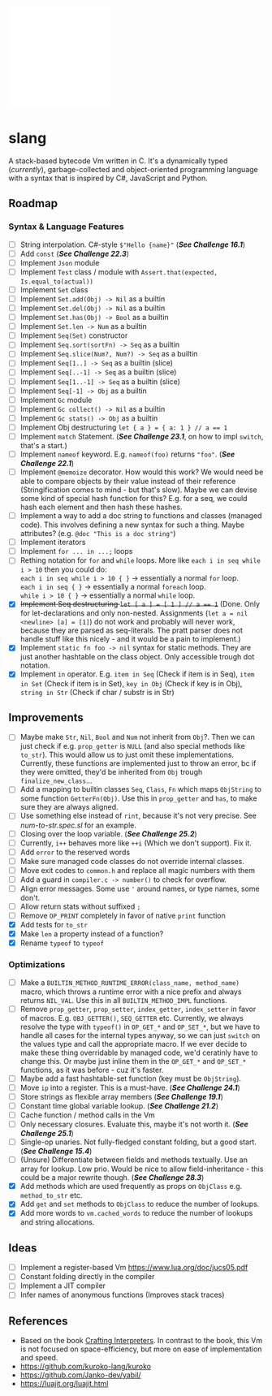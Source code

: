 <img src="./doc/slang-dark.png" width="200">

# slang

A stack-based bytecode Vm written in C. It's a dynamically typed (_currently_), garbage-collected and object-oriented programming language with a syntax that is inspired by C#, JavaScript and Python.

## Roadmap

### Syntax & Language Features

- [ ] String interpolation. C#-style `$"Hello {name}"` (**_See Challenge 16.1_**)
- [ ] Add `const` (**_See Challenge 22.3_**)
- [ ] Implement `Json` module
- [ ] Implement `Test` class / module with `Assert.that(expected, Is.equal_to(actual))`
- [ ] Implement `Set` class
- [ ] Implement `Set.add(Obj) -> Nil` as a builtin
- [ ] Implement `Set.del(Obj) -> Nil` as a builtin
- [ ] Implement `Set.has(Obj) -> Bool` as a builtin
- [ ] Implement `Set.len -> Num` as a builtin
- [ ] Implement `Seq(Set)` constructor
- [ ] Implement `Seq.sort(sortFn) -> Seq` as a builtin
- [ ] Implement `Seq.slice(Num?, Num?) -> Seq` as a builtin
- [ ] Implement `Seq[1..] -> Seq` as a builtin (slice)
- [ ] Implement `Seq[..-1] -> Seq` as a builtin (slice)
- [ ] Implement `Seq[1..-1] -> Seq` as a builtin (slice)
- [ ] Implement `Seq[-1] -> Obj` as a builtin
- [ ] Implement `Gc` module
- [ ] Implement `Gc collect() -> Nil` as a builtin
- [ ] Implement `Gc stats() -> Obj` as a builtin
- [ ] Implement Obj destructuring `let { a } = { a: 1 } // a == 1`
- [ ] Implement `match` Statement. (**_See Challenge 23.1_**, on how to impl `switch`, that's a start.)
- [ ] Implement `nameof` keyword. E.g. `nameof(foo)` returns `"foo"`. (**_See Challenge 22.1_**)
- [ ] Implement `@memoize` decorator. How would this work? We would need be able to compare objects by their value instead of their reference (Stringification comes to mind - but that's slow). Maybe we can devise some kind of special hash function for this? E.g. for a seq, we could hash each element and then hash these hashes.
- [ ] Implement a way to add a doc string to functions and classes (managed code). This involves defining a new syntax for such a thing. Maybe attributes? (e.g. `@doc "This is a doc string"`)
- [ ] Implement iterators
- [ ] Implement `for ... in ...;` loops
- [ ] Rething notation for `for` and `while` loops. More like `each i in seq while i > 10` then you could do:
      <br>`each i in seq while i > 10 { }` -> essentially a normal `for` loop.
      <br>`each i in seq { }` -> essentially a normal `foreach` loop.
      <br>`while i > 10 { }` -> essentially a normal `while` loop.
- [x] ~~Implement Seq destructuring `let [ a ] = [ 1 ] // a == 1`~~ (Done. Only for let-declarations and only non-nested. Assignments (`let a = nil <newline> [a] = [1]`) do not work and probably will never work, because they are parsed as seq-literals. The pratt parser does not handle stuff like this nicely - and it would be a pain to implement.)
- [x] Implement `static fn foo -> nil` syntax for static methods. They are just another hashtable on the class object. Only accessible trough dot notation.
- [x] Implement `in` operator. E.g. `item in Seq` (Check if item is in Seq), `item in Set` (Check if item is in Set), `key in Obj` (Check if key is in Obj), `string in Str` (Check if char / substr is in Str)

## Improvements

- [ ] Maybe make `Str`, `Nil`, `Bool` and `Num` not inherit from `Obj`?. Then we can just check if e.g. `prop_getter` is `NULL` (and also special methods like `to_str`). This would allow us to just omit these implementations. Currently, these functions are implemented just to throw an error, bc if they were omitted, they'd be inherited from `Obj` trough `finalize_new_class`...
- [ ] Add a mapping to builtin classes `Seq`, `Class`, `Fn` which maps `ObjString` to some function `GetterFn(Obj)`. Use this in `prop_getter` and `has`, to make sure they are always aligned.
- [ ] Use something else instead of `rint`, because it's not very precise. See _num-to-str.spec.sl_ for an example.
- [ ] Closing over the loop variable. (**_See Challenge 25.2_**)
- [ ] Currently, `i++` behaves more like `++i` (Which we don't support). Fix it.
- [ ] Add `error` to the reserved words
- [ ] Make sure managed code classes do not override internal classes.
- [ ] Move exit codes to `common.h` and replace all magic numbers with them
- [ ] Add a guard in `compiler.c -> number()` to check for overflow.
- [ ] Align error messages. Some use `'` around names, or type names, some don't.
- [ ] Allow return stats without suffixed `;`
- [ ] Remove `OP_PRINT` completely in favor of native `print` function
- [x] Add tests for `to_str`
- [x] Make `len` a property instead of a function?
- [x] Rename `typeof` to `typeof`

### Optimizations

- [ ] Make a `BUILTIN_METHOD_RUNTIME_ERROR(class_name, method_name)` macro, which throws a runtime error with a nice prefix and always returns `NIL_VAL`. Use this in all `BUILTIN_METHOD_IMPL` functions.
- [ ] Remove `prop_getter`, `prop_setter`, `index_getter`, `index_setter` in favor of macros. E.g. `OBJ_GETTER()`, `SEQ_GETTER` etc. Currently, we always resolve the type with `typeof()` in `OP_GET_*` and `OP_SET_*`, but we have to handle all cases for the internal types anyway, so we can just `switch` on the values type and call the appropriate macro. If we ever decide to make these thing overridable by managed code, we'd ceratinly have to change this. Or maybe just inline them in the `OP_GET_*` and `OP_SET_*` functions, as it was before - cuz it's faster.
- [ ] Maybe add a fast hashtable-set function (key must be `ObjString`).
- [ ] Move `ip` into a register. This is a must-have. (**_See Challenge 24.1_**)
- [ ] Store strings as flexible array members (**_See Challenge 19.1_**)
- [ ] Constant time global variable lookup. (**_See Challenge 21.2_**)
- [ ] Cache function / method calls in the Vm
- [ ] Only necessary closures. Evaluate this, maybe it's not worth it. (**_See Challenge 25.1_**)
- [ ] Single-op unaries. Not fully-fledged constant folding, but a good start. (**_See Challenge 15.4_**)
- [ ] (Unsure) Differentiate between fields and methods textually. Use an array for lookup. Low prio. Would be nice to allow field-inheritance - this could be a major rewrite though. (**_See Challenge 28.3_**)
- [x] Add methods which are used frequently as props on `ObjClass` e.g. `method_to_str` etc.
- [x] Add `get` and `set` methods to `ObjClass` to reduce the number of lookups.
- [x] Add more words to `vm.cached_words` to reduce the number of lookups and string allocations.

## Ideas

- [ ] Implement a register-based Vm https://www.lua.org/doc/jucs05.pdf
- [ ] Constant folding directly in the compiler
- [ ] Implement a JIT compiler
- [ ] Infer names of anonymous functions (Improves stack traces)

## References

- Based on the book [Crafting Interpreters](https://craftinginterpreters.com/). In contrast to the book, this Vm is not focused on space-efficiency, but more on ease of implementation and speed.
- https://github.com/kuroko-lang/kuroko
- https://github.com/Janko-dev/yabil/
- https://luajit.org/luajit.html

```

```
